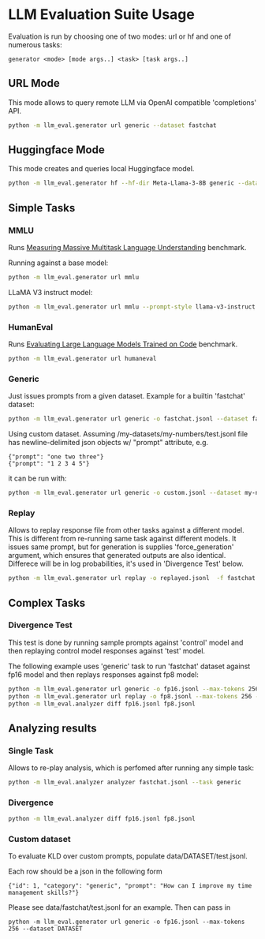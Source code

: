 # LLM Evaluation Suite Usage

Evaluation is run by choosing one of two modes: url or hf and one of numerous tasks:
```
generator <mode> [mode args..] <task> [task args..]
```

## URL Mode
This mode allows to query remote LLM via OpenAI compatible 'completions' API.

```bash
python -m llm_eval.generator url generic --dataset fastchat
```

## Huggingface Mode
This mode creates and queries local Huggingface model.

```bash
python -m llm_eval.generator hf --hf-dir Meta-Llama-3-8B generic --dataset fastchat
```


## Simple Tasks

### MMLU
Runs [Measuring Massive Multitask Language Understanding](https://arxiv.org/pdf/2009.03300) benchmark.

Running against a base model:

```bash
python -m llm_eval.generator url mmlu
```

LLaMA V3 instruct model:

```bash
python -m llm_eval.generator url mmlu --prompt-style llama-v3-instruct
```

### HumanEval
Runs [Evaluating Large Language Models Trained on Code](https://arxiv.org/pdf/2107.03374) benchmark.

```bash
python -m llm_eval.generator url humaneval
```

### Generic

Just issues prompts from a given dataset.
Example for a builtin 'fastchat' dataset:
```bash
python -m llm_eval.generator url generic -o fastchat.jsonl --dataset fastchat
```

Using custom dataset.
Assuming /my-datasets/my-numbers/test.jsonl file has newline-delimited json objects w/ "prompt" attribute, e.g.
```
{"prompt": "one two three"}
{"prompt": "1 2 3 4 5"}
```
it can be run with:
```bash
python -m llm_eval.generator url generic -o custom.jsonl --dataset my-numbers --ds-cache-dir /my-datasets
```

### Replay

Allows to replay response file from other tasks against a different model.
This is different from re-running same task against different models.
It issues same prompt, but for generation is supplies 'force_generation' argument,
which ensures that generated outputs are also identical.
Differece will be in log probabilities, it's used in 'Divergence Test' below.

```bash
python -m llm_eval.generator url replay -o replayed.jsonl  -f fastchat.jsonl
```


## Complex Tasks

### Divergence Test

This test is done by running sample prompts against 'control' model
and then replaying control model responses against 'test' model.

The following example uses 'generic' task to run 'fastchat' dataset against fp16 model
and then replays responses against fp8 model:
```bash
python -m llm_eval.generator url generic -o fp16.jsonl --max-tokens 256 --dataset fastchat
python -m llm_eval.generator url replay -o fp8.jsonl --max-tokens 256 -f fp16.jsonl
python -m llm_eval.analyzer diff fp16.jsonl fp8.jsonl
```


## Analyzing results

### Single Task

Allows to re-play analysis, which is perfomed after running any simple task:
```bash
python -m llm_eval.analyzer analyzer fastchat.jsonl --task generic
```

### Divergence
```bash
python -m llm_eval.analyzer diff fp16.jsonl fp8.jsonl
```

### Custom dataset

To evaluate KLD over custom prompts, populate data/DATASET/test.jsonl.

Each row should be a json in the following form

```
{"id": 1, "category": "generic", "prompt": "How can I improve my time management skills?"}
```

Please see data/fastchat/test.jsonl for an example. Then can pass in 

```
python -m llm_eval.generator url generic -o fp16.jsonl --max-tokens 256 --dataset DATASET
```

